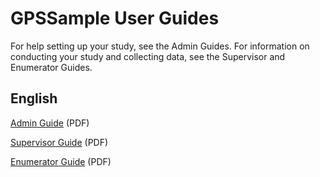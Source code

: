 # GPSSample User Guides

For help setting up your study, see the Admin Guides. For information on conducting your study and collecting data, see the Supervisor and Enumerator Guides.

## English

[Admin Guide](https://docs.google.com/presentation/d/1vgq2WKG4T-2QFtmuCU674e-xuzbuAWF5Pfk-l8ZZNcM/edit?usp=sharing) (PDF)

[Supervisor Guide](https://docs.google.com/presentation/d/1TafSykqQwANNjcISdBI-ukrwMJ0wbh6InTLxmcEgPzg/edit?usp=sharing) (PDF)

[Enumerator Guide](https://docs.google.com/presentation/d/1ugasVw8cHFehStP6eOZs0TyWf_kY7vdjfx6rKPf7yqs/edit?usp=sharing) (PDF)